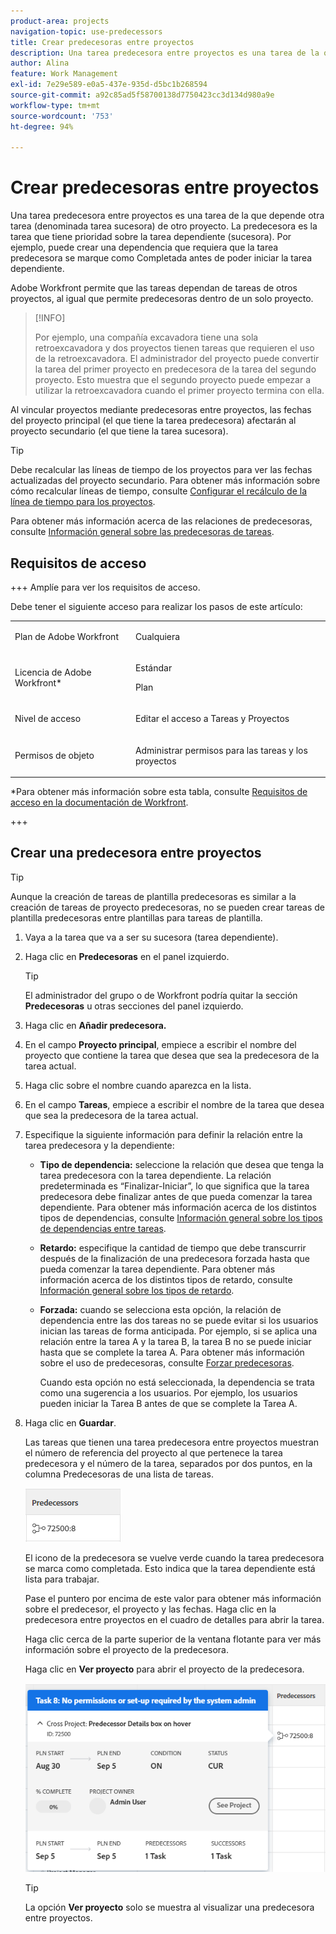 ```yaml
---
product-area: projects
navigation-topic: use-predecessors
title: Crear predecesoras entre proyectos
description: Una tarea predecesora entre proyectos es una tarea de la que depende otra tarea (denominada tarea sucesora) de otro proyecto. La predecesora es la tarea que tiene prioridad sobre la tarea dependiente (sucesora). Por ejemplo, puede crear una dependencia que requiera que la tarea predecesora se marque como Completada antes de poder iniciar la tarea dependiente.
author: Alina
feature: Work Management
exl-id: 7e29e589-e0a5-437e-935d-d5bc1b268594
source-git-commit: a92c85ad5f58700138d7750423cc3d134d980a9e
workflow-type: tm+mt
source-wordcount: '753'
ht-degree: 94%

---
```


# Crear predecesoras entre proyectos

<!--Audited: 12/2024-->

Una tarea predecesora entre proyectos es una tarea de la que depende otra tarea (denominada tarea sucesora) de otro proyecto. La predecesora es la tarea que tiene prioridad sobre la tarea dependiente (sucesora). Por ejemplo, puede crear una dependencia que requiera que la tarea predecesora se marque como Completada antes de poder iniciar la tarea dependiente.

Adobe Workfront permite que las tareas dependan de tareas de otros proyectos, al igual que permite predecesoras dentro de un solo proyecto.

>[!INFO]
>
>Por ejemplo, una compañía excavadora tiene una sola retroexcavadora y dos proyectos tienen tareas que requieren el uso de la retroexcavadora. El administrador del proyecto puede convertir la tarea del primer proyecto en predecesora de la tarea del segundo proyecto. Esto muestra que el segundo proyecto puede empezar a utilizar la retroexcavadora cuando el primer proyecto termina con ella.

Al vincular proyectos mediante predecesoras entre proyectos, las fechas del proyecto principal (el que tiene la tarea predecesora) afectarán al proyecto secundario (el que tiene la tarea sucesora).

>[!TIP]
>
>Debe recalcular las líneas de tiempo de los proyectos para ver las fechas actualizadas del proyecto secundario. Para obtener más información sobre cómo recalcular líneas de tiempo, consulte [Configurar el recálculo de la línea de tiempo para los proyectos](../../../administration-and-setup/set-up-workfront/configure-system-defaults/configure-timeline-recalculations-projects.md).

Para obtener más información acerca de las relaciones de predecesoras, consulte [Información general sobre las predecesoras de tareas](../../../manage-work/tasks/use-prdcssrs/predecessors-overview.md).

## Requisitos de acceso

+++ Amplíe para ver los requisitos de acceso.

Debe tener el siguiente acceso para realizar los pasos de este artículo:

<table style="table-layout:auto"> 
 <col> 
 <col> 
 <tbody> 
  <tr> 
   <td role="rowheader">Plan de Adobe Workfront</td> 
   <td> <p>Cualquiera</p> </td> 
  </tr> 
  <tr> 
   <td role="rowheader">Licencia de Adobe Workfront*</td> 
   <td> <p>Estándar </p>

<p>Plan </p>
   </td> 
  </tr> 
  <tr> 
   <td role="rowheader">Nivel de acceso</td> 
   <td> <p>Editar el acceso a Tareas y Proyectos</p> </td> 
  </tr> 
  <tr> 
   <td role="rowheader">Permisos de objeto</td> 
   <td> <p>Administrar permisos para las tareas y los proyectos</p> </td> 
  </tr> 
 </tbody> 
</table>

*Para obtener más información sobre esta tabla, consulte [Requisitos de acceso en la documentación de Workfront](/help/quicksilver/administration-and-setup/add-users/access-levels-and-object-permissions/access-level-requirements-in-documentation.md).

+++

## Crear una predecesora entre proyectos

>[!TIP]
>
>Aunque la creación de tareas de plantilla predecesoras es similar a la creación de tareas de proyecto predecesoras, no se pueden crear tareas de plantilla predecesoras entre plantillas para tareas de plantilla.


1. Vaya a la tarea que va a ser su sucesora (tarea dependiente).
1. Haga clic en **Predecesoras** en el panel izquierdo.

   >[!TIP]
   >
   >   El administrador del grupo o de Workfront podría quitar la sección **Predecesoras** u otras secciones del panel izquierdo.

1. Haga clic en **Añadir predecesora.**
1. En el campo **Proyecto principal**, empiece a escribir el nombre del proyecto que contiene la tarea que desea que sea la predecesora de la tarea actual.
1. Haga clic sobre el nombre cuando aparezca en la lista.
1. En el campo **Tareas**, empiece a escribir el nombre de la tarea que desea que sea la predecesora de la tarea actual.
1. Especifique la siguiente información para definir la relación entre la tarea predecesora y la dependiente:


   * **Tipo de dependencia:** seleccione la relación que desea que tenga la tarea predecesora con la tarea dependiente. La relación predeterminada es “Finalizar-Iniciar”, lo que significa que la tarea predecesora debe finalizar antes de que pueda comenzar la tarea dependiente. Para obtener más información acerca de los distintos tipos de dependencias, consulte [Información general sobre los tipos de dependencias entre tareas](../../../manage-work/tasks/use-prdcssrs/task-dependency-types.md).

   * **Retardo:** especifique la cantidad de tiempo que debe transcurrir después de la finalización de una predecesora forzada hasta que pueda comenzar la tarea dependiente. Para obtener más información acerca de los distintos tipos de retardo, consulte [Información general sobre los tipos de retardo](../../../manage-work/tasks/use-prdcssrs/lag-types.md).

   * **Forzada:** cuando se selecciona esta opción, la relación de dependencia entre las dos tareas no se puede evitar si los usuarios inician las tareas de forma anticipada. Por ejemplo, si se aplica una relación entre la tarea A y la tarea B, la tarea B no se puede iniciar hasta que se complete la tarea A. Para obtener más información sobre el uso de predecesoras, consulte [Forzar predecesoras](../../../manage-work/tasks/use-prdcssrs/enforced-predecessors.md).

     Cuando esta opción no está seleccionada, la dependencia se trata como una sugerencia a los usuarios. Por ejemplo, los usuarios pueden iniciar la Tarea B antes de que se complete la Tarea A.

1. Haga clic en **Guardar**.

   Las tareas que tienen una tarea predecesora entre proyectos muestran el número de referencia del proyecto al que pertenece la tarea predecesora y el número de la tarea, separados por dos puntos, en la columna Predecesoras de una lista de tareas.

   ![Predecesora entre proyectos](assets/cross-project-predecessor-in-list-view.png)

   El icono de la predecesora se vuelve verde cuando la tarea predecesora se marca como completada. Esto indica que la tarea dependiente está lista para trabajar.

   Pase el puntero por encima de este valor para obtener más información sobre el predecesor, el proyecto y las fechas. Haga clic en la predecesora entre proyectos en el cuadro de detalles para abrir la tarea.

   Haga clic cerca de la parte superior de la ventana flotante para ver más información sobre el proyecto de la predecesora.

   Haga clic en **Ver proyecto** para abrir el proyecto de la predecesora.

   ![Detalles de predecesoras entre proyectos](assets/cross-project-predecessor-details.png)

   >[!TIP]
   >
   >   La opción **Ver proyecto** solo se muestra al visualizar una predecesora entre proyectos.

